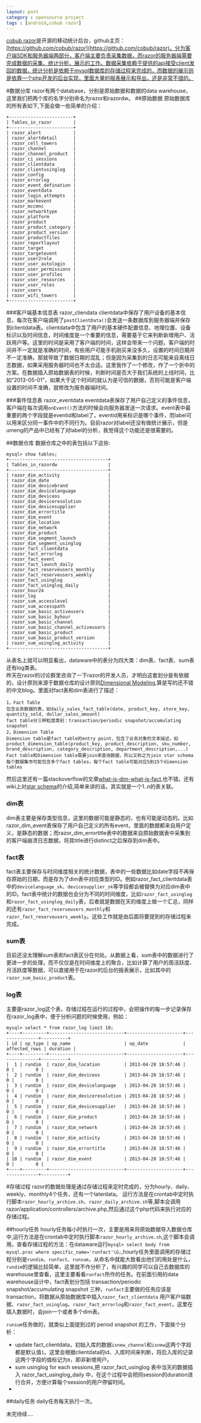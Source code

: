 ```yaml
---
layout: post
category : opensource project
tags : [android,cobub razor]
---
```

[cobub razor](http://dev.cobub.com/)是开源的移动统计后台，github主页：[https://github.com/cobub/razor](https://github.com/cobub/razor)。分为客户端SDK和服务器端两部分，客户端主要负责采集数据，而razor的服务器端需要完成数据的采集、统计分析、展示的工作。数据采集依赖于提供的api接受client发回的数据，统计分析是依赖于mysql数据库的存储过程来完成的，而数据的展示则是依靠一个php开发的后台实现，里面大量的报表展示和导出，还是非常不错的。

#数据分库
razor有两个database，分别是原始数据和数据的data warehouse，这里我们把两个库的名字分别命名为razor和razordw。
##原始数据
原始数据库的所有表如下,下面会做一些简单的介绍：

    +------------------------+
    | Tables_in_razor        |
    +------------------------+
    | razor_alert            |
    | razor_alertdetail      |
    | razor_cell_towers      |
    | razor_channel          |
    | razor_channel_product  |
    | razor_ci_sessions      |
    | razor_clientdata       |
    | razor_clientusinglog   |
    | razor_config           |
    | razor_errorlog         |
    | razor_event_defination |
    | razor_eventdata        |
    | razor_login_attempts   |
    | razor_markevent        |
    | razor_mccmnc           |
    | razor_networktype      |
    | razor_platform         |
    | razor_product          |
    | razor_product_category |
    | razor_product_version  |
    | razor_productfiles     |
    | razor_reportlayout     |
    | razor_target           |
    | razor_targetevent      |
    | razor_user2role        |
    | razor_user_autologin   |
    | razor_user_permissions |
    | razor_user_profiles    |
    | razor_user_resources   |
    | razor_user_roles       |
    | razor_users            |
    | razor_wifi_towers      |
    +------------------------+
###客户端基本信息表 razor_cliendata
clientdata中保存了用户设备的基本信息，每次在客户端调用了`postClientData()`会发送一条数据库到服务器端并保存到clientdata表。clientdata中包含了用户的基本硬件配置信息、地理位置、设备标识以及时间信息，时间维度是一个重要的信息，需要基于它来判断新增用户、活跃用户等。这里的时间是采用了客户端的时间，这样会带来一个问题，客户端的时间并不一定就是准确的时间，有些用户可能手机刚买来没多久，设置的时间日期并不一定准确，那就导致了数据日期的混乱；但是因为采集到的日志可能来自离线日志数据，如果采用服务器时间也不太合适。这里我作了一个修改，作了一个折中的方案。在数据插入原始数据表的时候，判断时间是否大于我们系统的上线时间，比如“2013-05-01”，如果大于这个时间的就认为是可信的数据，否则可能是客户端设置的时间不准确，就修改为服务器端时间。

###事件信息表 razor_eventdata
eventdata表保存了用户自己定义的事件信息，客户端在每次调用`onEvent()`方法的时候会向服务器发送一次请求。event表中最重要的两个字段就是eventid和label了，eventid用来标识是哪个事件，而label可以用来区分同一事件中的不同行为。目前razor对label还没有做统计展示，但是umeng的产品中已经有了对label的分析，我觉得这个功能还是很需要的。


##数据仓库
数据仓库之中的表包括以下这些:

    mysql> show tables;
    +-------------------------------------+
    | Tables_in_razordw                   |
    +-------------------------------------+
    | razor_dim_activity                  |
    | razor_dim_date                      |
    | razor_dim_devicebrand               |
    | razor_dim_devicelanguage            |
    | razor_dim_deviceos                  |
    | razor_dim_deviceresolution          |
    | razor_dim_devicesupplier            |
    | razor_dim_errortitle                |
    | razor_dim_event                     |
    | razor_dim_location                  |
    | razor_dim_network                   |
    | razor_dim_product                   |
    | razor_dim_segment_launch            |
    | razor_dim_segment_usinglog          |
    | razor_fact_clientdata               |
    | razor_fact_errorlog                 |
    | razor_fact_event                    |
    | razor_fact_launch_daily             |
    | razor_fact_reserveusers_monthly     |
    | razor_fact_reserveusers_weekly      |
    | razor_fact_usinglog                 |
    | razor_fact_usinglog_daily           |
    | razor_hour24                        |
    | razor_log                           |
    | razor_sum_accesslevel               |
    | razor_sum_accesspath                |
    | razor_sum_basic_activeusers         |
    | razor_sum_basic_byhour              |
    | razor_sum_basic_channel             |
    | razor_sum_basic_channel_activeusers |
    | razor_sum_basic_product             |
    | razor_sum_basic_product_version     |
    | razor_sum_usinglog_activity         |
    +-------------------------------------+

从表名上就可以明显看出，dataware中的表分为四大类：dim表、fact表、sum表还有log类表。    
昨天在razor的讨论群里咨询了一下razor的开发人员，才明白这套划分是有依据的，设计原则来源于数据仓库的设计原则[Dimensional Modeling](http://hideto.iteye.com/blog/294603),算是写的还不错的中文blog。里面对fact表和dim表进行了描述：

    1，Fact Table 
    包含业务数据的表，如daily_sales_fact_table(date, product_key, store_key, quantity_sold, dollar_sales_amount) 
    fact table分三种粒度类别：transaction/periodic snapshot/accumulating snapshot 
    2，Dimension Table 
    Dimension table是fact table的entry point，包含了业务对象的文本描述，如 
    product_dimension_table(product_key, product_description, sku_number, brand_description, category_description, department_description,...) 
    Fact table和Dimension table需要join来查询数据，所以又称之为join star schema 
    每个数据集市可能包含多个fact tables，每个fact table可能对应5到15个dimension tables 
然后这里还有一篇stackoverflow的文章[what-is-dim-what-is-fact](http://stackoverflow.com/questions/3189512/what-is-dim-what-is-fact),也不错。还有wiki上对[star schema](http://en.wikipedia.org/wiki/Star_schema)的介绍,简单来讲的话，其实就是一个1..n的表关联。

### dim表
dim表主要是保存类型信息，这里的数据可能是静态的，也有可能是动态的。比如razor_dim_event表保存了用户自己定义的所有event，里面的数据都来自用户定义，是静态的数据；而razor_dim_errortitle表中的数据来自原始数据表中采集到的客户端崩溃日志数据，将其title进行distinct之后保存到dim表中。

### fact表
fact表主要保存与时间维度相关的统计数据，表中的一些数据比如date字段不再保存原始的日期，而是存为了dim表中对应类型的ID。例如razor_fact_clientdata表中的`devicelanguage_sk`、`devicesupplier_sk`等字段都会被替换为对应dim表中的ID。fact表中统计的数据也会分为不同的时间维度，比如`razor_fact_usinglog`和`razor_fact_usinglog_daily`表，后者就是数据在天的维度上做一个汇总，同样的还有`razor_fact_reserveusers_monthly`和`razor_fact_reserveusers_weekly`。这些工作就是由后面将要提到的存储过程来完成。

### sum表
目前还没太理解sum表和fact表区分在何处。从数据上看，sum表中的数据进行了更进一步的处理，而不仅仅是在时间维度上的聚合，比如计算了用户的周活跃度、月活跃度等数据，可以直接用于在razor的后台的报表展示，比如其中的`razor_sum_basic_product`表。

### log表
主要是razor_log这个表，存储过程在运行的过程中，会把操作的每一步记录保存在razor_log表中，便于分析问题的时候使用，例如：

    mysql> select * from razor_log limit 10;
    +----+---------+----------------------------+---------------------+---------------+----------+
    | id | op_type | op_name                    | op_date             | affected_rows | duration |
    +----+---------+----------------------------+---------------------+---------------+----------+
    |  1 | rundim  | razor_dim_location         | 2013-04-28 18:57:46 |             0 |        0 |
    |  2 | rundim  | razor_dim_deviceos         | 2013-04-28 18:57:46 |             0 |        0 |
    |  3 | rundim  | razor_dim_devicelanguage   | 2013-04-28 18:57:46 |             0 |        0 |
    |  4 | rundim  | razor_dim_deviceresolution | 2013-04-28 18:57:46 |             0 |        0 |
    |  5 | rundim  | razor_dim_devicesupplier   | 2013-04-28 18:57:46 |             0 |        0 |
    |  6 | rundim  | razor_dim_product          | 2013-04-28 18:57:46 |             0 |        0 |
    |  7 | rundim  | razor_dim_network          | 2013-04-28 18:57:46 |             0 |        0 |
    |  8 | rundim  | razor_dim_activity         | 2013-04-28 18:57:46 |             0 |        0 |
    |  9 | rundim  | razor_dim_errortitle       | 2013-04-28 18:57:46 |             0 |        0 |
    | 10 | rundim  | razor_dim_event            | 2013-04-28 18:57:46 |             0 |        0 |
    +----+---------+----------------------------+---------------------+---------------+----------+



#存储过程
razor的数据处理是通过存储过程来定时完成的，分为hourly、daily、weekly、monthly4个任务，还有一个laterdata。
运行方法是在crontab中定时执行脚本`razor_hourly_archive.sh`、`razor_daily_archive.sh`等,脚本会调用 razor/application/controllers/archive.php,然后通过这个php代码来执行对应的存储过程。

##hourly任务
hourly任务每小时执行一次，主要是用来将原始数据导入数据仓库中,运行方法是在crontab中定时执行脚本`razor_hourly_archive.sh`,这个脚本会调用。查看存储过程的方法：在dataware运行`mysql> select body from mysql.proc where specific_name='runfact'\G;`,hourly任务里面调用的存储过程分别是`rundim`、`runfact`、`runsum`，从命名中就能大致看出他们的用处是什么，`rundim`的逻辑比较简单，这里就不作分析了，有兴趣的同学可以自己去数据库的warehouse里查看，这里主要看看`runfact`所作的任务。在前面引用的data warehouse设计中，fact表划分包括 transaction/periodic snapshot/accumulating snapshot 三种，`runfact`主要做的任务应该是transaction，将数据从原始数据库中插入`razor_fact_clientdata` 用户客户端数据、`razor_fact_usinglog`、`razor_fact_errorlog`和`razor_fact_event`，这里在插入数据时，会join一个或者多个dim表。

`runsum`任务做的，就类似上面提到过的 period snapshot 的工作，下面挨个分析：
+ update fact_clientdata，初始入库的数据`isnew_channel`和`isnew`这两个字段都是默认值`1`。这里会根据clientdata的id、入库时间来判断，将后入库的记录这两个字段的值标记为`0`，即非新增用户。
+ sum usinglog for each sessions,把 razor_fact_usinglog 表中当天的数据插入 razor_fact_usinglog_daily 中，在这个过程中会把同session的duration进行合并，方便计算每个session的用户停留时间。
+ 



##daily任务
daily任务每天执行一次。

未完待续....
